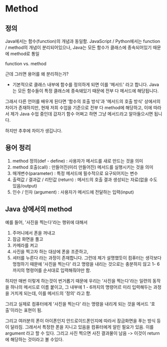 # Method
## 정의
Java에서는 함수(function)의 개념과 동일함.
JavaScript / Python에서는 function / method의 개념이 분리되어있으나,
Java는 모든 함수가 클래스에 종속되어있기 때문에 method로 통일

function vs. method

근데 그러면 용어를 왜 분리하는가?

- 기본적으로 클래스 내부에 함수를 정의하게 되면 이를 '메서드' 라고 합니다.
Java는 모든 함수들이 특정 클래스에 종속돼있기 때문에 전부 다 메서드에 해당됩니다.

그래서 다른 언어를 배우게 된다면 '함수의 호출 방식'과 '메서드의 호출 방식' 상에서의
차이가 존재하지만, 현재 저희 수업을 기준으로 전부 다 method에 해당하고,
이에 따라서 제가 Java 수업 중인데 갑자기 함수 어쩌고 하면 그냥 메서드라고 알아들으시면 됩니다.

하지만 추후에 차이가 생깁니다.

## 용어 정리
1. method 정의(def - define) : 사용자가 메서드를 새로 만드는 것을 의미
2. method 호출(call) : 만들어진(미리 만들어진) 메서드를 실행시키는 것을 의미 
3. 매개변수(parameter) : 특정 메서드에 필수적으로 요구되어지는 변수
4. 출력값 / 결과값 / 리턴값 (return) : 메서드의 호출 결과 생성되는 자료(없을 수도 있음/output)
5. 인수 / 인자 (argument) : 사용자가 메서드에 전달하는 입력(input)

## Java 상에서의 method
예를 들어, '사진을 찍는다'라는 행위에 대해서
1. 주머니에서 폰을 꺼내고 
2. 잠금 화면을 풀고
3. 카메라를 켜고
4. 사진을 찍고자 하는 대상에 폰을 조준하고,
5. 셔터를 누른다
라는 과정이 존재합니다.
그런데 제가 설명했듯이 컴퓨터는 생각보다 멍청하기 때문에 '사진을 찍는다' 라고 명령을
내리는 것으로는 충분하지 않고 1- 6 까지의 명령어를 순서대로 입력해줘야만 함.

하지만 매번 이렇게 하는것이 번거롭기 때문에 우리는 '사진을 찍는다'라는 일련의 동작을 하나의 메서드로 이름 붙이고,
그 내부에 1 - 6까지의 명령어르 미리 입력해두는 과정을 거치게 되는데, 이를 메서드의 '정의' 라고 함.

그리고 실제로 컴퓨터에게 '사진을 찍는다' 라는 명령을 내리게 되는 것을 메서드 '호출'이라는 표현이 됨.

그리고 여러분의 폰이 아이폰인지 안드로이드폰인지에 따라서 잠금화면을 푸는 방식 등이 달라짐.
그래서서 특정한 폰을 지니고 있음을 컴퓨터에게 알린 필요가 있음.
이를 argument 라고 할 수 있다.
그리고 사진 찍으면 사진 결과물이 남음 -> 이것이 return에 해당하는 것이라고 볼 수있다.
